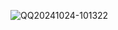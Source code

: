![QQ20241024-101322](https://github.com/user-attachments/assets/3e476900-9c83-46e2-998d-923481388a37)

